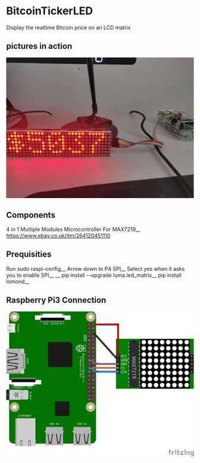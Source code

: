 # BitcoinTickerLED
Display the realtime Bitcoin price on an LCD matrix


## pictures in action
![Example](0.jpg)  


## Components
4 in 1 Multiple Modules Microcontroller For MAX7219__
https://www.ebay.co.uk/itm/264120451110


## Prequisities 

Run sudo raspi-config__
Arrow down to P4 SPI__
Select yes when it asks you to enable SPI__
__
pip install --upgrade luma.led_matrix__
pip install lomond__


## Raspberry Pi3 Connection
![connections](pi3%20pins.png) 

